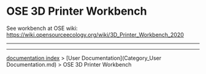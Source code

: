 # OSE 3D Printer Workbench
See workbench at OSE wiki:  <https://wiki.opensourceecology.org/wiki/3D_Printer_Workbench_2020>



_ _ _

---
[documentation index](../README.md) > [User Documentation](Category_User Documentation.md) > OSE 3D Printer Workbench
